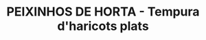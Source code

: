 ---
auteur: Auré
categories:
- Friture
check: Non
checkAlwaysOk: false
cuisson: Oui
draft: false
ingredients:
  autres:
  - quantite: 3
    title: Eau
    unit: litre
  epices:
  - quantite: 25
    title: Sel
    unit: grammes
  legumes:
  - quantite: 7
    title: Haricots plats
    unit: Kg
  lof:
  - quantite: 3
    title: Farine de blé
    unit: Kg
layout: recettes
plate: 100
preparation: 'Equeuter les haricots plats, puis les mettre à cuire dans de l''eau
  bouillante bien salée jusqu''à ce qu''ils soient tendres (ça dépend pas mal des
  haricots!).


  Mélanger l''eau, la farine, le sel, pour obtenir une pâte. Il faudra surement ajuster
  la texture, elle ne doit être ni trop liquide ni trop épaisse. Il sera peut-être
  nécessaire de faire quelques essais avant de trouver la juste texture!


  Enrober alors les haricots plats bien égouttés (sinon ça glisse dessus) et mettre
  à cuire dans de l''huile chaude, 5 minutes environ. Ca ne va pas colorer, car il
  n''y a que la farine dedans et ça reste pâle.


  Sortir de l''huile, mettre sur du papier absorbant et servir sans attendre car ils
  se réchauffent mal!'
publishDate: 2024-06-16 13:01:00+00:00
quantite_desc: environ 120gr de friture par personne
regime:
- vegan
region: Portugal
temperature: Chaud
title: PEIXINHOS DE HORTA - Tempura d'haricots plats
titleslug: peixinhos-de-horta-tempura-dharicots-plats_gkm4cofr
type: entree
uuid: gkm4cofr
---